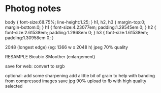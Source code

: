 # Photog notes

body { font-size:68.75%; line-height:1.25; }
h1, h2, h3 { margin-top:0; margin-bottom:0; }
h1 { font-size:4.23077em; padding:1.29545em 0; }
h2 { font-size:2.61538em; padding:1.2868em 0; }
h3 { font-size:1.61538em; padding:1.30958em 0; }



2048 (longest edge) (eg: 1366 w x 2048 h)
jpeg 70% quality

RESAMPLE Bicubic SMoother (enlargement)

save for web:
convert to srgb

optional:
add some sharpening
add alittle bit of grain to help with banding from compressed images
save jpg 90%
upload to fb with high quality selected
